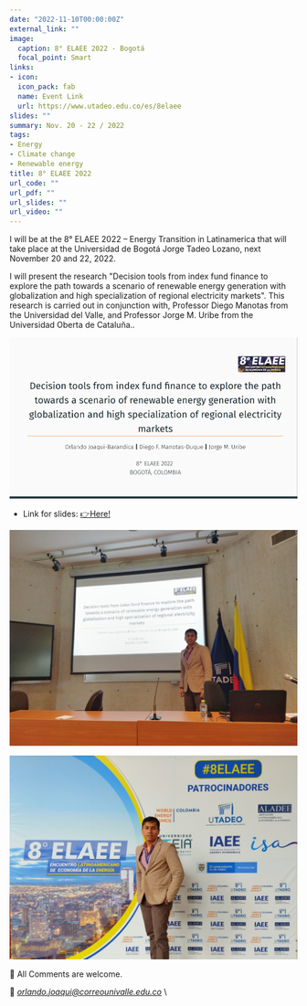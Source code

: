 ```yaml
---
date: "2022-11-10T00:00:00Z"
external_link: ""
image:
  caption: 8° ELAEE 2022 - Bogotá
  focal_point: Smart
links:
- icon: 
  icon_pack: fab
  name: Event Link
  url: https://www.utadeo.edu.co/es/8elaee
slides: ""
summary: Nov. 20 - 22 / 2022
tags:
- Energy
- Climate change
- Renewable energy
title: 8° ELAEE 2022
url_code: ""
url_pdf: ""
url_slides: ""
url_video: ""
---
```



I will be at the 8° ELAEE 2022 – Energy Transition in Latinamerica that will take place at the Universidad de Bogotá Jorge Tadeo Lozano, next November 20 and 22, 2022.

I will present the research "Decision tools from index fund finance to explore the path towards a scenario of renewable energy generation with globalization and high specialization of regional electricity markets". This research is carried out in conjunction with, Professor Diego Manotas from the Universidad del Valle, and Professor Jorge M. Uribe from the Universidad Oberta de Cataluña..


![png](./tadeo1.png)

* Link for slides: [👉Here!](https://juniorjb5.github.io/ELAEE/Slides.html#1)

![png](./elaee1.png)

![png](./elaee2.png)



👋 All Comments are welcome. 

📩 *orlando.joaqui@correounivalle.edu.co* \








